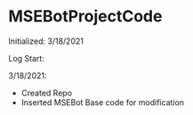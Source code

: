 # MSEBotProjectCode

Initialized: 3/18/2021

Log Start: 

3/18/2021:

- Created Repo
- Inserted MSEBot Base code for modification